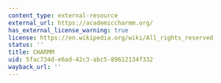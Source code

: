 ```yaml
---
content_type: external-resource
external_url: https://academiccharmm.org/
has_external_license_warning: true
license: https://en.wikipedia.org/wiki/All_rights_reserved
status: ''
title: CHARMM
uid: 5fac734d-e6ad-42c3-abc5-89612134f332
wayback_url: ''
---
```

